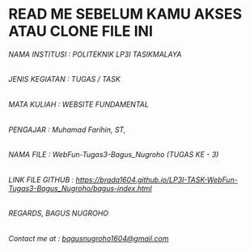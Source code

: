 # __READ ME SEBELUM KAMU AKSES ATAU CLONE FILE INI__
###### NAMA INSTITUSI 	: POLITEKNIK LP3I TASIKMALAYA
###### JENIS KEGIATAN 	: TUGAS / TASK
###### MATA KULIAH    	: WEBSITE FUNDAMENTAL
###### PENGAJAR       	: Muhamad Farihin, ST, 
###### NAMA FILE      	: WebFun-Tugas3-Bagus_Nugroho (TUGAS KE - 3)
###### LINK FILE GITHUB : https://brada1604.github.io/LP3I-TASK-WebFun-Tugas3-Bagus_Nugroho/bagus-index.html


###### REGARDS, BAGUS NUGROHO
###### Contact me at : bagusnugroho1604@gmail.com
